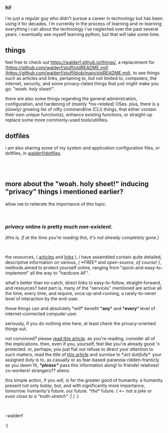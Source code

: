 ### hi!

i'm just a regular guy who didn't pursue a career in technology but has been using it for decades.  i'm currently in the process of learning and re-learning everything i can about the technology i've neglected over the past several years.  i eventually see myself learning python, but that will take some time. 


## things

feel free to check out https://walderf.github.io/things/, a replacement for [https://github.com/walderf/stuff/oldREADME.md](https://github.com/walderf/stuff/blob/main/oldREADME.md), to see things such as articles and links, pertaining to, but not limited to, computers, the internet, security, and some privacy-rlated things that just might make you go:  _"woah. holy sheet!"_.  

there are also some things regarding the general administration, configuration, and hardening of *(mainly \*nix-related)* OSes.  plus, there is a *(slowly)* growing list of nifty commandline (CLI) things, that either contain their own unique function(s), enhance existing functions, or straight-up replace some more commonly-used tools/utilities. 


## dotfiles

i am also sharing some of my system and application configuration files, or dotfiles, in [walderf/dotfiles](https://github.com/walderf/dotfiles). 


<br />
<br />

## more about the "woah. holy sheet!" inducing **"privacy"** things i mentioned earlier?

allow me to reiterate the importance of this topic. 

<br />

### ***privacy*** online ***is*** pretty much ***non-existent***. 

*(this is, if at the time you're reading this, it's not already completely gone.)*

<br />


the resources, ( [articles](https://walderf.github.io/things/articles/#privacy) and [links](https://walderf.github.io/things/links/#privacy) ), i have assembled contain quite detailed, descriptive information on various, *( \*FREE\* and open-source, of course! )*, methods aimed to protect yourself online,  ranging from "quick-and-easy-to-implement" all the way to "hardcore AF".  


what's better than no-catch, direct links to easy-to-follow, straight-forward, and resources?  best part is, many of the "services" mentioned are active all the time, every time, and require, once up-and-running, a rarely-to-never level of interaction by the end-user.


these things can and absolutely \*_will_\* benefit \*__any__\* and \*__every__\* level of internet-connected computer user. 


seriously, if you do nothing else here, at least check the privacy-oriented things out.  


not convinced?  please [read this article](https://www.wired.com/story/big-data-may-not-know-your-name-but-it-knows-everything-else/).  as you're reading, consider all of the implications.  then, even if you, yourself, feel like you're already good 'n protected.  or, perhaps, you just flat out refuse to direct your attention to such matters,  read the title of [this article](https://www.cnet.com/news/privacy/features/your-digital-footprint-its-bigger-than-you-realize/) and surmise to \*_act dutifully_\*.  your assigned duty is to, as casually or as fear-based-paranoia-ridden-franticly as you deem fit, ***\*please\**** pass this information along!  to friends!  relatives!  co-workers!  strangers??  aliens.


this simple action, if you will, is for the greater good of humanity.  a humanity present not only *today*, but, and with significantly more importance, tomorrow.  humanity's future.  our future.  \*_the_\* future.   *( <-- not a joke or even close to a "truth-stretch" :| )*  :)    

<br />

-walderf

:)
